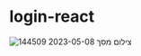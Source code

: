 # login-react

![צילום מסך 2023-05-08 144509](https://user-images.githubusercontent.com/117348361/236817961-965e9944-85ca-44e2-812d-92a039bae15c.gif)
